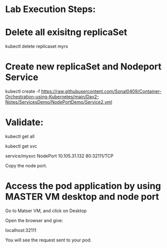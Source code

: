 Lab Execution Steps:
====================

Delete all exisitng replicaSet
==============================

kubectl delete replicaset myrs

Create new replicaSet and Nodeport Service
===============================

kubectl create -f https://raw.githubusercontent.com/Sonal0409/Container-Orchestration-using-Kubernetes/main/Day2-Notes/ServicesDemo/NodePortDemo/Service2.yml

Validate:
===============================

kubectl get all

kubectl get svc

service/mysvc        NodePort    10.105.31.132    <none>        80:32111/TCP
  
Copy the node port.

  
Access the pod application by using MASTER VM desktop and node port
========================================

Go to Matser VM, and click on Desktop

Open the browser and give:

localhost:32111

You will see the request sent to your pod.


  
  
